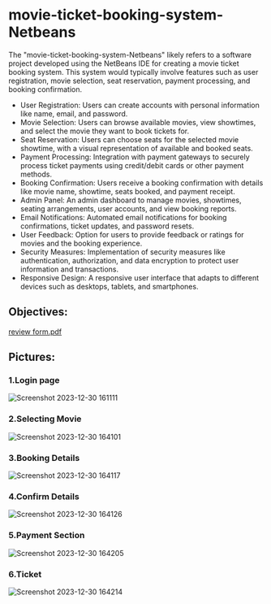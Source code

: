 # movie-ticket-booking-system-Netbeans

The "movie-ticket-booking-system-Netbeans" likely refers to a software project developed using the NetBeans IDE for creating a movie ticket booking system. 
This system would typically involve features such as user registration, movie selection, seat reservation, payment processing, and booking confirmation.
+ User Registration: Users can create accounts with personal information like name, email, and password.
+ Movie Selection: Users can browse available movies, view showtimes, and select the movie they want to book tickets for.
+ Seat Reservation: Users can choose seats for the selected movie showtime, with a visual representation of available and booked seats.
+ Payment Processing: Integration with payment gateways to securely process ticket payments using credit/debit cards or other payment methods.
+ Booking Confirmation: Users receive a booking confirmation with details like movie name, showtime, seats booked, and payment receipt.
+ Admin Panel: An admin dashboard to manage movies, showtimes, seating arrangements, user accounts, and view booking reports.
+ Email Notifications: Automated email notifications for booking confirmations, ticket updates, and password resets.
+ User Feedback: Option for users to provide feedback or ratings for movies and the booking experience.
+ Security Measures: Implementation of security measures like authentication, authorization, and data encryption to protect user information and transactions.
+ Responsive Design: A responsive user interface that adapts to different devices such as desktops, tablets, and smartphones.
  
## Objectives:
[review form.pdf](https://github.com/SamJackson2810/movie-ticket-booking-management/files/14654657/review.form.pdf)

## Pictures:
### 1.Login page
![Screenshot 2023-12-30 161111](https://github.com/SamJackson2810/movie-ticket-booking-management/assets/128458120/c476c43e-70d8-451d-8cc3-5fb754ec7e32)
### 2.Selecting Movie
![Screenshot 2023-12-30 164101](https://github.com/SamJackson2810/movie-ticket-booking-management/assets/128458120/6d336836-3c75-4918-8db0-c9527e7247e5)
### 3.Booking Details
![Screenshot 2023-12-30 164117](https://github.com/SamJackson2810/movie-ticket-booking-management/assets/128458120/6b9c33a4-9ff2-46bb-a4dc-1c6a71d771e3)
### 4.Confirm Details
![Screenshot 2023-12-30 164126](https://github.com/SamJackson2810/movie-ticket-booking-management/assets/128458120/8804f079-e445-433e-a2fc-47ad93856f87)
### 5.Payment Section
![Screenshot 2023-12-30 164205](https://github.com/SamJackson2810/movie-ticket-booking-management/assets/128458120/4e3f219b-3e6a-4fe3-905e-0c8e3e5c6bbf)
### 6.Ticket 
![Screenshot 2023-12-30 164214](https://github.com/SamJackson2810/movie-ticket-booking-management/assets/128458120/c5c3a58a-c947-4a1c-86b4-f3ddd24a9ada)


